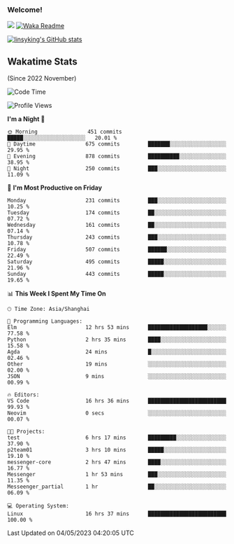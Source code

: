 ### Welcome!

![](https://visitor-badge.glitch.me/badge?page_id=linsyking.linsyking)
[![Waka Readme](https://github.com/linsyking/linsyking/actions/workflows/waka-readme.yml/badge.svg)](https://github.com/linsyking/linsyking/actions/workflows/waka-readme.yml)

[![linsyking's GitHub stats](https://github-readme-stats.vercel.app/api?username=linsyking&show_icons=true&theme=onedark)](https://github.com/anuraghazra/github-readme-stats)

## Wakatime Stats

(Since 2022 November)

<!--START_SECTION:waka-->
![Code Time](http://img.shields.io/badge/Code%20Time-314%20hrs%2059%20mins-blue)

![Profile Views](http://img.shields.io/badge/Profile%20Views-5-blue)

**I'm a Night 🦉** 

```text
🌞 Morning                451 commits         █████░░░░░░░░░░░░░░░░░░░░   20.01 % 
🌆 Daytime                675 commits         ███████░░░░░░░░░░░░░░░░░░   29.95 % 
🌃 Evening                878 commits         ██████████░░░░░░░░░░░░░░░   38.95 % 
🌙 Night                  250 commits         ███░░░░░░░░░░░░░░░░░░░░░░   11.09 % 
```
📅 **I'm Most Productive on Friday** 

```text
Monday                   231 commits         ███░░░░░░░░░░░░░░░░░░░░░░   10.25 % 
Tuesday                  174 commits         ██░░░░░░░░░░░░░░░░░░░░░░░   07.72 % 
Wednesday                161 commits         ██░░░░░░░░░░░░░░░░░░░░░░░   07.14 % 
Thursday                 243 commits         ███░░░░░░░░░░░░░░░░░░░░░░   10.78 % 
Friday                   507 commits         ██████░░░░░░░░░░░░░░░░░░░   22.49 % 
Saturday                 495 commits         █████░░░░░░░░░░░░░░░░░░░░   21.96 % 
Sunday                   443 commits         █████░░░░░░░░░░░░░░░░░░░░   19.65 % 
```


📊 **This Week I Spent My Time On** 

```text
🕑︎ Time Zone: Asia/Shanghai

💬 Programming Languages: 
Elm                      12 hrs 53 mins      ███████████████████░░░░░░   77.58 % 
Python                   2 hrs 35 mins       ████░░░░░░░░░░░░░░░░░░░░░   15.58 % 
Agda                     24 mins             █░░░░░░░░░░░░░░░░░░░░░░░░   02.46 % 
Other                    19 mins             ░░░░░░░░░░░░░░░░░░░░░░░░░   02.00 % 
JSON                     9 mins              ░░░░░░░░░░░░░░░░░░░░░░░░░   00.99 % 

🔥 Editors: 
VS Code                  16 hrs 36 mins      █████████████████████████   99.93 % 
Neovim                   0 secs              ░░░░░░░░░░░░░░░░░░░░░░░░░   00.07 % 

🐱‍💻 Projects: 
test                     6 hrs 17 mins       █████████░░░░░░░░░░░░░░░░   37.90 % 
p2team01                 3 hrs 10 mins       █████░░░░░░░░░░░░░░░░░░░░   19.10 % 
messenger-core           2 hrs 47 mins       ████░░░░░░░░░░░░░░░░░░░░░   16.77 % 
Messenger                1 hr 53 mins        ███░░░░░░░░░░░░░░░░░░░░░░   11.35 % 
Messeenger_partial       1 hr                ██░░░░░░░░░░░░░░░░░░░░░░░   06.09 % 

💻 Operating System: 
Linux                    16 hrs 37 mins      █████████████████████████   100.00 % 
```


 Last Updated on 04/05/2023 04:20:05 UTC
<!--END_SECTION:waka-->
